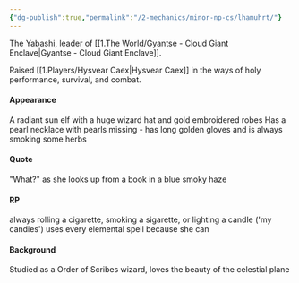 ```yaml
---
{"dg-publish":true,"permalink":"/2-mechanics/minor-np-cs/lhamuhrt/"}
---
```


The Yabashi, leader of [[1.The World/Gyantse - Cloud Giant Enclave\|Gyantse - Cloud Giant Enclave]].

Raised [[1.Players/Hysvear Caex\|Hysvear Caex]] in the ways of holy performance, survival, and combat.

#### Appearance
A radiant sun elf with a huge wizard hat and gold embroidered robes
Has a pearl necklace with pearls missing - has long golden gloves and is always smoking some herbs
#### Quote
"What?" as she looks up from a book in a blue smoky haze
#### RP
always rolling a cigarette, smoking a sigarette, or lighting a candle ('my candies')
uses every elemental spell because she can

#### Background
Studied as a Order of Scribes wizard, loves the beauty of the celestial plane